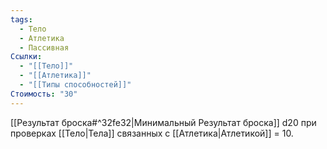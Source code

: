 ```yaml
---
tags:
  - Тело
  - Атлетика
  - Пассивная
Ссылки:
  - "[[Тело]]"
  - "[[Атлетика]]"
  - "[[Типы способностей]]"
Стоимость: "30"
---
```

[[Результат броска#^32fe32|Минимальный Результат броска]] d20 при проверках [[Тело|Тела]] связанных с [[Атлетика|Атлетикой]] = 10.